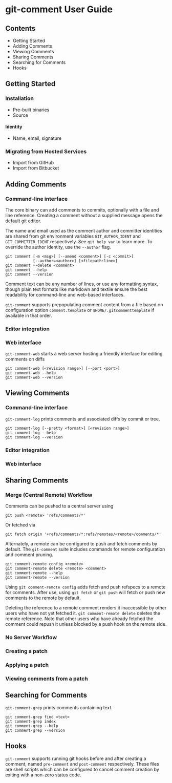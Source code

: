 # git-comment User Guide

## Contents

* Getting Started
* Adding Comments
* Viewing Comments
* Sharing Comments
* Searching for Comments
* Hooks

## Getting Started

### Installation
* Pre-built binaries
* Source

#### Identity
* Name, email, signature

### Migrating from Hosted Services
* Import from GitHub
* Import from Bitbucket

## Adding Comments

### Command-line interface

The core binary can add comments to commits, optionally with a file and
line reference. Creating a comment without a supplied message opens the
default git editor.

The name and email used as the comment author and committer identities are
shared from git environment variables `GIT_AUTHOR_IDENT` and
`GIT_COMMITTER_IDENT` respectively. See `git help var` to learn more. To
override the author identity, use the `--author` flag.

```
git comment [-m <msg>] [--amend <comment>] [-c <commit>]
            [--author=<author>] [<filepath:line>]
git comment --delete <comment>
git comment --help
git comment --version
```

Comment text can be any number of lines, or use any formatting syntax,
though plain text formats like markdown and textile ensure the best
readability for command-line and web-based interfaces.

`git-comment` supports prepopulating comment content from a file based
on configuration option `comment.template` or
`$HOME/.gitcommenttemplate` if available in that order.

### Editor integration
### Web interface

`git-comment-web` starts a web server hosting a friendly interface for
editing comments on diffs

```
git comment-web [<revision range>] [--port <port>]
git comment-web --help
git comment-web --version
```

## Viewing Comments

### Command-line interface

`git-comment-log` prints comments and associated diffs by commit or tree.

```
git comment-log [--pretty <format>] [<revision range>]
git comment-log --help
git comment-log --version

```

### Editor integration
### Web interface

## Sharing Comments

### Merge (Central Remote) Workflow

Comments can be pushed to a central server using

    git push <remote> 'refs/comments/*'

Or fetched via

    git fetch origin '+refs/comments/*:refs/remotes/<remote>/comments/*'

Alternately, a remote can be configured to push and fetch comments by
default. The `git-comment` suite includes commands for remote
configuration and comment pruning.

```
git comment-remote config <remote>
git comment-remote delete <remote> <comment>
git comment-remote --help
git comment-remote --version
```

Using `git comment-remote config` adds fetch and push refspecs to a
remote for comments. After use, using `git fetch` or `git push` will
fetch or push new comments to the remote by default.

Deleting the reference to a remote comment renders it inaccessible by
other users who have not yet fetched it. `git comment-remote delete`
deletes the remote reference. Note that other users who have already
fetched the comment could repush it unless blocked by a push hook on the
remote side.

### No Server Workflow

### Creating a patch
### Applying a patch
### Viewing comments from a patch

## Searching for Comments

`git-comment-grep` prints comments containing text.

```
git comment-grep find <text>
git comment-grep index
git comment-grep --help
git comment-grep --version
```

## Hooks

`git-comment` supports running git hooks before and after creating a
comment, named `pre-comment` and `post-comment` respectively. These
files are shell scripts which can be configured to cancel comment
creation by exiting with a non-zero status code.
